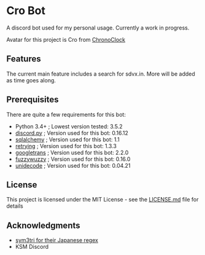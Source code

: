# Cro Bot

A discord bot used for my personal usage. Currently a work in progress.

Avatar for this project is Cro from [ChronoClock](https://www.youtube.com/watch?v=oWz-ROOOSUE)

## Features

The current main feature includes a search for sdvx.in. More will be added as time goes along.

## Prerequisites

There are quite a few requirements for this bot:
* Python 3.4+ ; Lowest version tested: 3.5.2
* [discord.py](https://github.com/Rapptz/discord.py) ; Version used for this bot: 0.16.12
* [sqlalchemy](https://www.sqlalchemy.org/) ; Version used for this bot: 1.1
* [retrying](https://pypi.python.org/pypi/retrying) ; Version used for this bot: 1.3.3
* [googletrans](https://pypi.python.org/pypi/googletrans) ; Version used for this bot: 2.2.0
* [fuzzywuzzy](https://github.com/seatgeek/fuzzywuzzy) ; Version used for this bot: 0.16.0
* [unidecode](https://pypi.python.org/pypi/Unidecode) ; Version used for this bot: 0.04.21

## License

This project is licensed under the MIT License - see the [LICENSE.md](LICENSE.md) file for details

## Acknowledgments

* [sym3tri for their Japanese regex](https://gist.github.com/sym3tri/980083)
* KSM Discord
